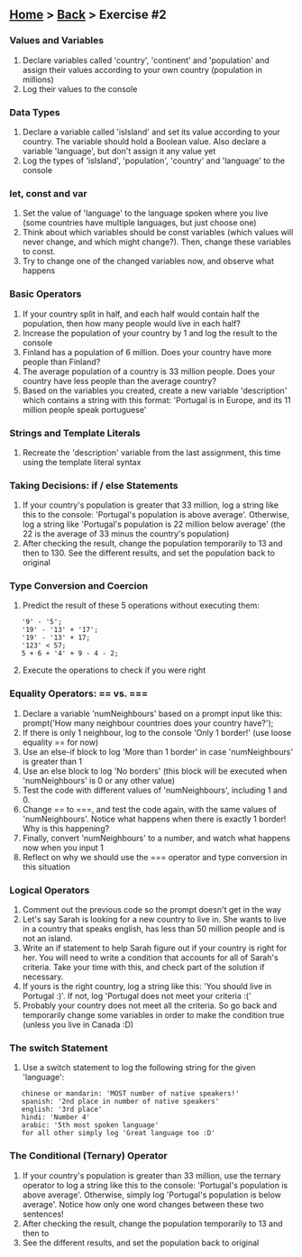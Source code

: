 ## [Home](../../../README.md) > [Back](../lesson.md) > Exercise #2

### Values and Variables

1. Declare variables called 'country', 'continent' and 'population' and assign their values according to your own country (population in millions)
2. Log their values to the console

### Data Types

1. Declare a variable called 'isIsland' and set its value according to your country. The variable should hold a Boolean value. Also declare a variable
   'language', but don't assign it any value yet
2. Log the types of 'isIsland', 'population', 'country' and 'language' to the console

### let, const and var

1. Set the value of 'language' to the language spoken where you live (some countries have multiple languages, but just choose one)
2. Think about which variables should be const variables (which values will never change, and which might change?). Then, change these variables to const.
3. Try to change one of the changed variables now, and observe what happens

### Basic Operators

1. If your country split in half, and each half would contain half the population, then how many people would live in each half?
2. Increase the population of your country by 1 and log the result to the console
3. Finland has a population of 6 million. Does your country have more people than Finland?
4. The average population of a country is 33 million people. Does your country have less people than the average country?
5. Based on the variables you created, create a new variable 'description' which contains a string with this format: 'Portugal is in Europe, and its 11 million
   people speak portuguese'

### Strings and Template Literals

1. Recreate the 'description' variable from the last assignment, this time using the template literal syntax

### Taking Decisions: if / else Statements

1. If your country's population is greater that 33 million, log a string like this to the console: 'Portugal's population is above average'. Otherwise, log a string like 'Portugal's population is 22 million below average' (the 22 is the average of 33 minus the country's population)
2. After checking the result, change the population temporarily to 13 and then to 130. See the different results, and set the population back to original

### Type Conversion and Coercion

1. Predict the result of these 5 operations without executing them:

```
   '9' - '5';
   '19' - '13' + '17';
   '19' - '13' + 17;
   '123' < 57;
   5 + 6 + '4' + 9 - 4 - 2;
```

2. Execute the operations to check if you were right

### Equality Operators: == vs. ===

1. Declare a variable 'numNeighbours' based on a prompt input like this: prompt('How many neighbour countries does your country have?');
2. If there is only 1 neighbour, log to the console 'Only 1 border!' (use loose equality == for now)
3. Use an else-if block to log 'More than 1 border' in case 'numNeighbours' is greater than 1
4. Use an else block to log 'No borders' (this block will be executed when 'numNeighbours' is 0 or any other value)
5. Test the code with different values of 'numNeighbours', including 1 and 0.
6. Change == to ===, and test the code again, with the same values of 'numNeighbours'. Notice what happens when there is exactly 1 border! Why is this happening?
7. Finally, convert 'numNeighbours' to a number, and watch what happens now when you input 1
8. Reflect on why we should use the === operator and type conversion in this situation

### Logical Operators

1. Comment out the previous code so the prompt doesn't get in the way
2. Let's say Sarah is looking for a new country to live in. She wants to live in a country that speaks english, has less than 50 million people and is not an island.
3. Write an if statement to help Sarah figure out if your country is right for her. You will need to write a condition that accounts for all of Sarah's criteria. Take your time with this, and check part of the solution if necessary.
4. If yours is the right country, log a string like this: 'You should live in Portugal :)'. If not, log 'Portugal does not meet your criteria :('
5. Probably your country does not meet all the criteria. So go back and temporarily change some variables in order to make the condition true (unless you live in Canada :D)

### The switch Statement

1. Use a switch statement to log the following string for the given 'language':

```
   chinese or mandarin: 'MOST number of native speakers!'
   spanish: '2nd place in number of native speakers'
   english: '3rd place'
   hindi: 'Number 4'
   arabic: '5th most spoken language'
   for all other simply log 'Great language too :D'
```

### The Conditional (Ternary) Operator

1. If your country's population is greater than 33 million, use the ternary operator to log a string like this to the console: 'Portugal's population is above average'. Otherwise, simply log 'Portugal's population is below average'. Notice how only one word changes between these two sentences!
2. After checking the result, change the population temporarily to 13 and then to
3. See the different results, and set the population back to original
